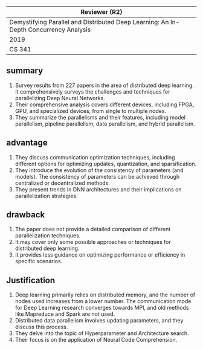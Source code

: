 

| Reviewer **(R2)**                                            |
| ------------------------------------------------------------ |
| Demystifying Parallel and Distributed Deep Learning: An In-Depth Concurrency Analysis |
| 2019                                                         |
| CS  341                                                      |

## summary

1. Survey results from 227 papers in the area of distributed deep learning. It comprehensively surveys the challenges and techniques for parallelizing Deep Neural Networks.
2. Their comprehensive analysis covers different devices, including FPGA, GPU, and specialized devices, from single to multiple nodes.
3. They summarize the parallelisms and their features, including model parallelism, pipeline parallelism, data parallelism, and hybrid parallelism.

## advantage

1. They discuss communication optimization techniques, including different options for optimizing updates, quantization, and sparsification.
2. They introduce the evolution of the consistency of parameters (and models).   The consistency of parameters can be achieved through centralized or decentralized methods. 
3. They present trends in DNN architectures and their implications on parallelization strategies.

## drawback

1. The paper does not provide a detailed comparison of different parallelization techniques.
1. It may cover only some possible approaches or techniques for distributed deep learning.
1. It provides less guidance on optimizing performance or efficiency in specific scenarios.

## Justification

1. Deep learning primarily relies on distributed memory, and the number of nodes used increases from a lower number. The communication mode for Deep Learning research converges towards MPI, and old methods like Mapreduce and Spark are not used.
2. Distributed data parallelism involves updating parameters, and they discuss this process.
3. They delve into the topic of Hyperparameter and Architecture search.
4. Their focus is on the application of Neural Code Comprehension.
